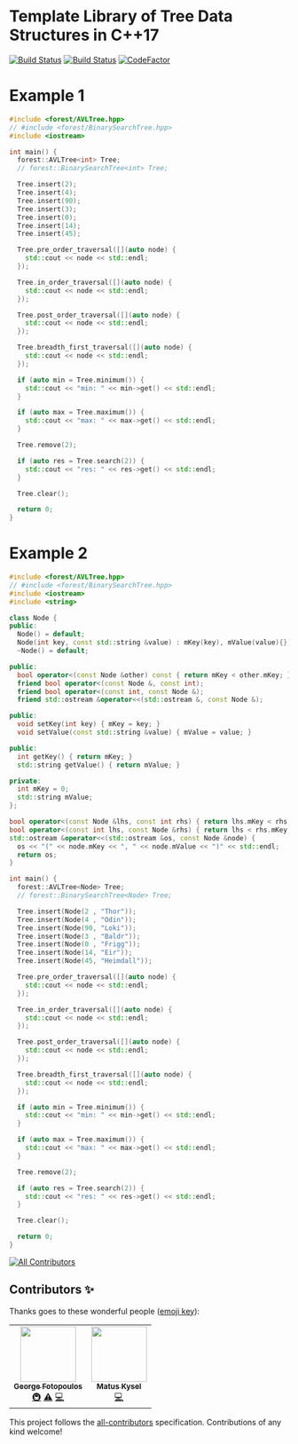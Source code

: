 # Template Library of Tree Data Structures in C++17
[![Build Status](https://ci.appveyor.com/api/projects/status/8e5jutnq0a8b458f/branch/master?svg=true)](https://ci.appveyor.com/project/xorz57/forest/branch/master)
[![Build Status](https://travis-ci.org/xorz57/forest.svg?branch=master)](https://travis-ci.org/xorz57/forest)
[![CodeFactor](https://www.codefactor.io/repository/github/xorz57/forest/badge/master)](https://www.codefactor.io/repository/github/xorz57/forest/overview/master)

# Example 1
```cpp
#include <forest/AVLTree.hpp>
// #include <forest/BinarySearchTree.hpp>
#include <iostream>

int main() {
  forest::AVLTree<int> Tree;
  // forest::BinarySearchTree<int> Tree;

  Tree.insert(2);
  Tree.insert(4);
  Tree.insert(90);
  Tree.insert(3);
  Tree.insert(0);
  Tree.insert(14);
  Tree.insert(45);

  Tree.pre_order_traversal([](auto node) {
    std::cout << node << std::endl;
  });

  Tree.in_order_traversal([](auto node) {
    std::cout << node << std::endl;
  });

  Tree.post_order_traversal([](auto node) {
    std::cout << node << std::endl;
  });

  Tree.breadth_first_traversal([](auto node) {
    std::cout << node << std::endl;
  });

  if (auto min = Tree.minimum()) {
    std::cout << "min: " << min->get() << std::endl;
  }

  if (auto max = Tree.maximum()) {
    std::cout << "max: " << max->get() << std::endl;
  }

  Tree.remove(2);

  if (auto res = Tree.search(2)) {
    std::cout << "res: " << res->get() << std::endl;
  }

  Tree.clear();

  return 0;
}
```

# Example 2
```cpp
#include <forest/AVLTree.hpp>
// #include <forest/BinarySearchTree.hpp>
#include <iostream>
#include <string>

class Node {
public:
  Node() = default;
  Node(int key, const std::string &value) : mKey(key), mValue(value){};
  ~Node() = default;

public:
  bool operator<(const Node &other) const { return mKey < other.mKey; }
  friend bool operator<(const Node &, const int);
  friend bool operator<(const int, const Node &);
  friend std::ostream &operator<<(std::ostream &, const Node &);

public:
  void setKey(int key) { mKey = key; }
  void setValue(const std::string &value) { mValue = value; }

public:
  int getKey() { return mKey; }
  std::string getValue() { return mValue; }

private:
  int mKey = 0;
  std::string mValue;
};

bool operator<(const Node &lhs, const int rhs) { return lhs.mKey < rhs; }
bool operator<(const int lhs, const Node &rhs) { return lhs < rhs.mKey; }
std::ostream &operator<<(std::ostream &os, const Node &node) {
  os << "(" << node.mKey << ", " << node.mValue << ")" << std::endl;
  return os;
}

int main() {
  forest::AVLTree<Node> Tree;
  // forest::BinarySearchTree<Node> Tree;

  Tree.insert(Node(2 , "Thor"));
  Tree.insert(Node(4 , "Odin"));
  Tree.insert(Node(90, "Loki"));
  Tree.insert(Node(3 , "Baldr"));
  Tree.insert(Node(0 , "Frigg"));
  Tree.insert(Node(14, "Eir"));
  Tree.insert(Node(45, "Heimdall"));

  Tree.pre_order_traversal([](auto node) {
    std::cout << node << std::endl;
  });

  Tree.in_order_traversal([](auto node) {
    std::cout << node << std::endl;
  });

  Tree.post_order_traversal([](auto node) {
    std::cout << node << std::endl;
  });

  Tree.breadth_first_traversal([](auto node) {
    std::cout << node << std::endl;
  });

  if (auto min = Tree.minimum()) {
    std::cout << "min: " << min->get() << std::endl;
  }

  if (auto max = Tree.maximum()) {
    std::cout << "max: " << max->get() << std::endl;
  }

  Tree.remove(2);

  if (auto res = Tree.search(2)) {
    std::cout << "res: " << res->get() << std::endl;
  }

  Tree.clear();

  return 0;
}
```

<!-- ALL-CONTRIBUTORS-BADGE:START - Do not remove or modify this section -->
[![All Contributors](https://img.shields.io/badge/all_contributors-2-orange.svg?style=flat-round)](#contributors-)
<!-- ALL-CONTRIBUTORS-BADGE:END -->

## Contributors ✨

Thanks goes to these wonderful people ([emoji key](https://allcontributors.org/docs/en/emoji-key)):

<!-- ALL-CONTRIBUTORS-LIST:START - Do not remove or modify this section -->
<!-- prettier-ignore-start -->
<!-- markdownlint-disable -->
<table>
  <tr>
    <td align="center"><a href="https://github.com/xorz57"><img src="https://avatars0.githubusercontent.com/u/1548352?v=4" width="100px;" alt=""/><br /><sub><b>George Fotopoulos</b></sub></a><br /><a href="#infra-xorz57" title="Infrastructure (Hosting, Build-Tools, etc)">🚇</a> <a href="https://github.com/xorz57/forest/commits?author=xorz57" title="Tests">⚠️</a> <a href="https://github.com/xorz57/forest/commits?author=xorz57" title="Code">💻</a></td>
    <td align="center"><a href="https://github.com/MatusKysel"><img src="https://avatars3.githubusercontent.com/u/6115866?v=4" width="100px;" alt=""/><br /><sub><b>Matus Kysel</b></sub></a><br /><a href="https://github.com/xorz57/forest/commits?author=MatusKysel" title="Code">💻</a></td>
  </tr>
</table>

<!-- markdownlint-enable -->
<!-- prettier-ignore-end -->
<!-- ALL-CONTRIBUTORS-LIST:END -->

This project follows the [all-contributors](https://github.com/all-contributors/all-contributors) specification. Contributions of any kind welcome!
